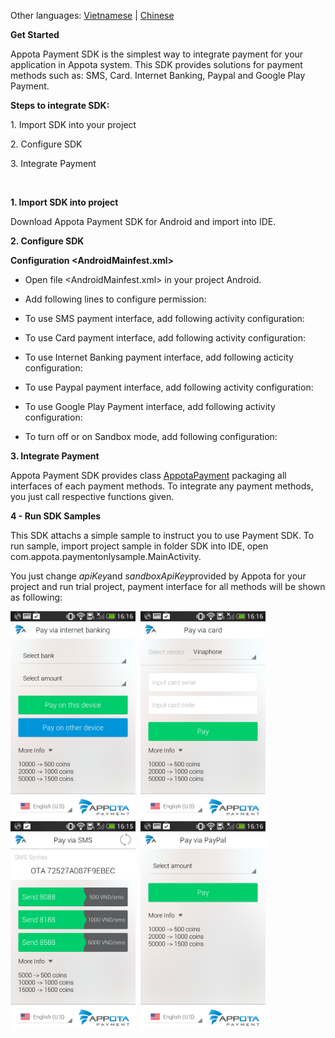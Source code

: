 Other languages: [Vietnamese](README.md) | [Chinese](README_CN.md)

**Get Started**

Appota Payment SDK is the simplest way to integrate payment for your
application in Appota system. This SDK provides solutions for payment
methods such as: SMS, Card. Internet Banking, Paypal and Google Play
Payment.

**Steps to integrate SDK:**

​1. Import SDK into your project

​2. Configure SDK

​3. Integrate Payment

 

**1. Import SDK into project**

Download Appota Payment SDK for Android and import into IDE.

**2. Configure SDK**

**Configuration \<AndroidMainfest.xml\>**

- Open file \<AndroidMainfest.xml\> in your project Android.

- Add following lines to configure permission:

    <uses-permission android:name="android.permission.VIBRATE" />
    <uses-permission android:name="android.permission.INTERNET" />
    <uses-permission android:name="android.permission.WRITE_EXTERNAL_STORAGE" />
    <uses-permission android:name="android.permission.ACCESS_NETWORK_STATE" />
    <uses-permission android:name="com.android.vending.BILLING" />

- To use SMS payment interface, add following activity configuration:

    <activity android:name="com.appota.payment.SMSPaymentActivity" android:configChanges="orientation|keyboardHidden|screenSize" />

- To use Card payment interface, add following activity configuration:

    <activity android:name="com.appota.payment.CardPaymentActivity" android:configChanges="orientation|keyboardHidden|screenSize" android:windowSoftInputMode="adjustPan" />

- To use Internet Banking payment interface, add following acticity
configuration:

    <activity android:name="com.appota.payment.BankPaymentActivity" android:configChanges="orientation|keyboardHidden|screenSize" android:windowSoftInputMode="adjustPan" />
    <activity android:name="com.appota.payment.ConfirmBankPaymentActivity" android:configChanges="orientation|keyboardHidden|screenSize" />

- To use Paypal payment interface, add following activity configuration:

    <activity android:name="com.appota.payment.PaypalPaymentActivity" android:configChanges="orientation|keyboardHidden|screenSize"
    android:windowSoftInputMode="adjustPan" />
    <activity android:name="com.appota.payment.ConfirmPaypalPaymentActivity" android:configChanges="orientation|keyboardHidden|screenSize" />
    <service android:name="com.paypal.android.sdk.payments.PayPalService" android:exported="false" />
    <activity android:name="com.paypal.android.sdk.payments.PaymentActivity" />
    <activity android:name="com.paypal.android.sdk.payments.LoginActivity" />
    <activity android:name="com.paypal.android.sdk.payments.PaymentMethodActivity" />
    <activity android:name="com.paypal.android.sdk.payments.PaymentConfirmActivity" />
    <activity android:name="com.paypal.android.sdk.payments.PaymentCompletedActivity" />

- To use Google Play Payment interface, add following activity
configuration:

    <activity android:name="com.appota.payment.GooglePaymentActivity" android:configChanges="orientation|keyboardHidden|screenSize"/>

- To turn off or on Sandbox mode, add following configuration:

    <meta-data android:name="sandbox" android:value="false" />

**3. Integrate Payment**

Appota Payment SDK provides class [AppotaPayment](AppotaPayment.html)
packaging all interfaces of each payment methods. To integrate any
payment methods, you just call respective functions given.

**4 - Run SDK Samples**

This SDK attachs a simple sample to instruct you to use Payment SDK. To
run sample, import project sample in folder SDK into IDE, open
com.appota.paymentonlysample.MainActivity.

You just change *apiKey*and *sandboxApiKey*provided by Appota for your
project and run trial project, payment interface for all methods will be
shown as following:

<img src="docs/vn/sample.png" width = "200"/>&nbsp;
<img src="docs/vn/sample_card.png" width = "200"/>&nbsp;
<img src="docs/vn/sample_sms.png" width = "200"/>&nbsp;
<img src="docs/vn/sample_paypal.png" width = "200"/>&nbsp;
